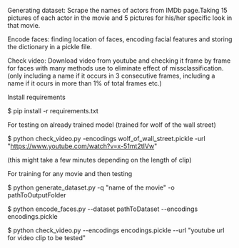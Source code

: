 Generating dataset: Scrape the names of actors from IMDb page.Taking 15 pictures of each actor in the movie and 5 pictures for his/her specific look in that movie.

Encode faces: finding location of faces, encoding facial features and storing the dictionary in a pickle file.

Check video: Download video from youtube and checking it frame by frame for faces with many methods use to eliminate effect of missclassification.(only including a name if it occurs in 3 consecutive frames, including a name if it ocurs in more than 1% of total frames etc.)


Install requirements

$ pip install -r requirements.txt


For testing on already trained model (trained for wolf of the wall street)

$ python check_video.py -encodings wolf_of_wall_street.pickle -url "https://www.youtube.com/watch?v=x-51mt2tIVw"

(this might take a few minutes depending on the length of clip)

For training for any movie and then testing

$ python generate_dataset.py -q "name of the movie" -o pathToOutputFolder

$ python encode_faces.py --dataset pathToDataset --encodings encodings.pickle

$ python check_video.py --encodings encodings.pickle --url "youtube url for video clip to be tested"
